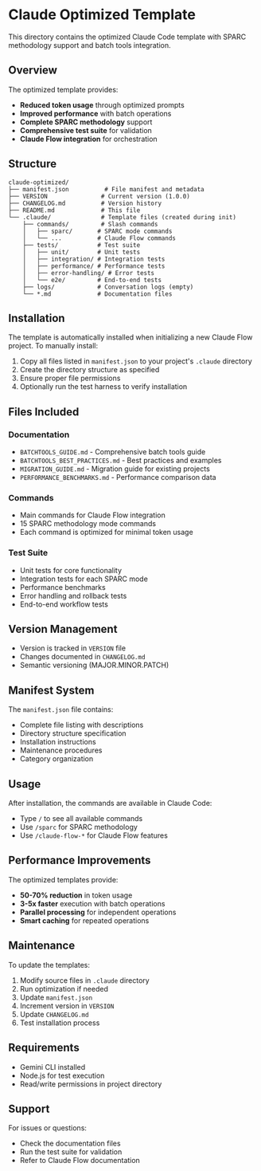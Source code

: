# Claude Optimized Template

This directory contains the optimized Claude Code template with SPARC methodology support and batch tools integration.

## Overview

The optimized template provides:
- **Reduced token usage** through optimized prompts
- **Improved performance** with batch operations
- **Complete SPARC methodology** support
- **Comprehensive test suite** for validation
- **Claude Flow integration** for orchestration

## Structure

```
claude-optimized/
├── manifest.json          # File manifest and metadata
├── VERSION               # Current version (1.0.0)
├── CHANGELOG.md          # Version history
├── README.md             # This file
└── .claude/              # Template files (created during init)
    ├── commands/         # Slash commands
    │   ├── sparc/       # SPARC mode commands
    │   └── ...          # Claude Flow commands
    ├── tests/           # Test suite
    │   ├── unit/        # Unit tests
    │   ├── integration/ # Integration tests
    │   ├── performance/ # Performance tests
    │   ├── error-handling/ # Error tests
    │   └── e2e/         # End-to-end tests
    ├── logs/            # Conversation logs (empty)
    └── *.md             # Documentation files
```

## Installation

The template is automatically installed when initializing a new Claude Flow project. To manually install:

1. Copy all files listed in `manifest.json` to your project's `.claude` directory
2. Create the directory structure as specified
3. Ensure proper file permissions
4. Optionally run the test harness to verify installation

## Files Included

### Documentation
- `BATCHTOOLS_GUIDE.md` - Comprehensive batch tools guide
- `BATCHTOOLS_BEST_PRACTICES.md` - Best practices and examples
- `MIGRATION_GUIDE.md` - Migration guide for existing projects
- `PERFORMANCE_BENCHMARKS.md` - Performance comparison data

### Commands
- Main commands for Claude Flow integration
- 15 SPARC methodology mode commands
- Each command is optimized for minimal token usage

### Test Suite
- Unit tests for core functionality
- Integration tests for each SPARC mode
- Performance benchmarks
- Error handling and rollback tests
- End-to-end workflow tests

## Version Management

- Version is tracked in `VERSION` file
- Changes documented in `CHANGELOG.md`
- Semantic versioning (MAJOR.MINOR.PATCH)

## Manifest System

The `manifest.json` file contains:
- Complete file listing with descriptions
- Directory structure specification
- Installation instructions
- Maintenance procedures
- Category organization

## Usage

After installation, the commands are available in Claude Code:
- Type `/` to see all available commands
- Use `/sparc` for SPARC methodology
- Use `/claude-flow-*` for Claude Flow features

## Performance Improvements

The optimized templates provide:
- **50-70% reduction** in token usage
- **3-5x faster** execution with batch operations
- **Parallel processing** for independent operations
- **Smart caching** for repeated operations

## Maintenance

To update the templates:
1. Modify source files in `.claude` directory
2. Run optimization if needed
3. Update `manifest.json`
4. Increment version in `VERSION`
5. Update `CHANGELOG.md`
6. Test installation process

## Requirements

- Gemini CLI installed
- Node.js for test execution
- Read/write permissions in project directory

## Support

For issues or questions:
- Check the documentation files
- Run the test suite for validation
- Refer to Claude Flow documentation